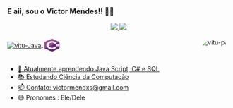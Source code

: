 ### E aii, sou o Victor Mendes!! 🥶🥶
<div align="center">
  <a href="https://github.com/kbanaVitu">
  <img height="180em" src="https://github-readme-stats.vercel.app/api?username=kbanaVitu&show_icons=true&theme=dark&include_all_commits=true&count_private=true"/>
  <img height="180em" src="https://github-readme-stats.vercel.app/api/top-langs/?username=kbanaVitu&layout=compact&langs_count=7&theme=dark"/>
</div>
<div style="display: inline_block"><br>
  <img align="center" alt="vitu-Java" height="30" width="40" src="https://cdn.jsdelivr.net/gh/devicons/devicon/icons/java/java-original.svg">
  <img align="center" alt="vitu-Csharp" height="30" width="40" src="https://raw.githubusercontent.com/devicons/devicon/master/icons/csharp/csharp-original.svg">
  <img align="right" alt="vitu-pic" height="150" style="border-radius:50px;" src="https://www.instagram.com/p/CEPWeYKjbpC/">
</div>
  
  ##

- 🌱 Atualmente aprendendo Java Script, C# e SQL
- 📚 Estudando Ciência da Computação
- 📫 Contato: victormendxs@gmail.com
- 😄 Pronomes : Ele/Dele

